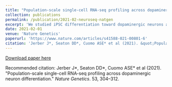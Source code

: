 ```yaml
---
title: "Population-scale single-cell RNA-seq profiling across dopaminergic neuron differentiation"
collection: publications
permalink: /publication/2021-02-neuroseq-natgen
excerpt: 'We studied iPSC differentiation toward dopaminergic neurons across over 200 individuals at single cell resolution.'
date: 2021-02-01
venue: 'Nature Genetics'
paperurl: 'https://www.nature.com/articles/s41588-021-00801-6'
citation: 'Jerber J*, Seaton DD*, Cuomo ASE* et al (2021). &quot;Population-scale single-cell RNA-seq profiling across dopaminergic neuron differentiation.&quot; <i>Nature Genetics</i>. 53, 304-312.'
---
```


[Download paper here](http://annacuomo.github.io/files/s41588-021-00801-6.pdf)

Recommended citation: Jerber J*, Seaton DD*, Cuomo ASE* et al (2021). "Population-scale single-cell RNA-seq profiling across dopaminergic neuron differentiation." <i>Nature Genetics</i>. 53, 304–312.

